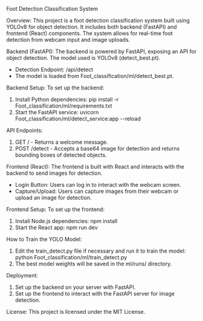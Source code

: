 Foot Detection Classification System

Overview:
This project is a foot detection classification system built using YOLOv8 for object detection. It includes both backend (FastAPI) and frontend (React) components. The system allows for real-time foot detection from webcam input and image uploads.

Backend (FastAPI):
The backend is powered by FastAPI, exposing an API for object detection. The model used is YOLOv8 (detect_best.pt).
- Detection Endpoint: /api/detect
- The model is loaded from Foot_classification/ml/detect_best.pt.

Backend Setup:
To set up the backend:
1. Install Python dependencies:
   pip install -r Foot_classification/ml/requirements.txt
2. Start the FastAPI service:
   uvicorn Foot_classification/ml/detect_service:app --reload

API Endpoints:
1. GET / - Returns a welcome message.
2. POST /detect - Accepts a base64 image for detection and returns bounding boxes of detected objects.

Frontend (React):
The frontend is built with React and interacts with the backend to send images for detection.
- Login Button: Users can log in to interact with the webcam screen.
- Capture/Upload: Users can capture images from their webcam or upload an image for detection.

Frontend Setup:
To set up the frontend:
1. Install Node.js dependencies:
   npm install
2. Start the React app:
   npm run dev

How to Train the YOLO Model:
1. Edit the train_detect.py file if necessary and run it to train the model:
   python Foot_classification/ml/train_detect.py
2. The best model weights will be saved in the ml/runs/ directory.

Deployment:
1. Set up the backend on your server with FastAPI.
2. Set up the frontend to interact with the FastAPI server for image detection.

License:
This project is licensed under the MIT License.
